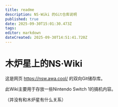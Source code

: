 ```yaml
---
title: readme
description: NS·Wiki 的Git仓库说明
published: true
date: 2025-09-30T15:01:30.473Z
tags: 
editor: markdown
dateCreated: 2025-09-30T14:51:41.720Z
---
```


# 木炉星上的NS·Wiki                         

这是网页 https://nsw.awa.cool/ 的双向Git储存库。

此Wiki主要用于存放一些Nintendo Switch 1的搞机内容。

（并没有和木炉星有什么关系）

